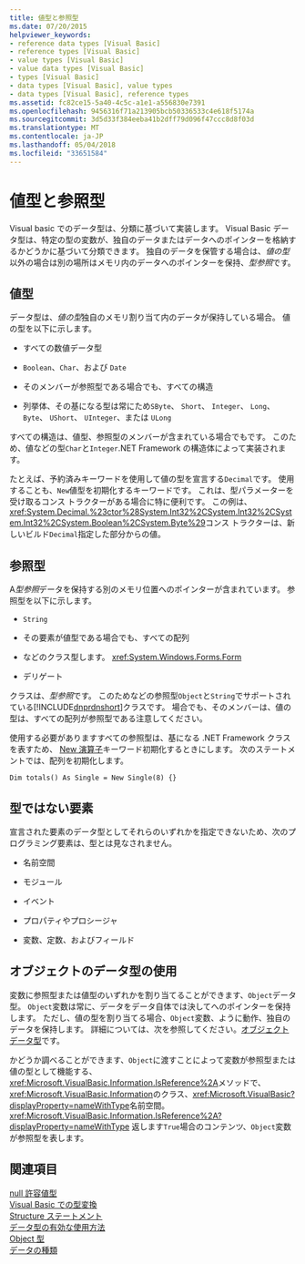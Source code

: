 ```yaml
---
title: 値型と参照型
ms.date: 07/20/2015
helpviewer_keywords:
- reference data types [Visual Basic]
- reference types [Visual Basic]
- value types [Visual Basic]
- value data types [Visual Basic]
- types [Visual Basic]
- data types [Visual Basic], value types
- data types [Visual Basic], reference types
ms.assetid: fc82ce15-5a40-4c5c-a1e1-a556830e7391
ms.openlocfilehash: 9456316f71a213905bcb50336533c4e618f5174a
ms.sourcegitcommit: 3d5d33f384eeba41b2dff79d096f47ccc8d8f03d
ms.translationtype: MT
ms.contentlocale: ja-JP
ms.lasthandoff: 05/04/2018
ms.locfileid: "33651584"
---
```

# <a name="value-types-and-reference-types"></a>値型と参照型
Visual basic でのデータ型は、分類に基づいて実装します。 Visual Basic データ型は、特定の型の変数が、独自のデータまたはデータへのポインターを格納するかどうかに基づいて分類できます。 独自のデータを保管する場合は、*値の型*以外の場合は別の場所はメモリ内のデータへのポインターを保持、*型参照*です。  
  
## <a name="value-types"></a>値型  
 データ型は、*値の型*独自のメモリ割り当て内のデータが保持している場合。 値の型を以下に示します。  
  
-   すべての数値データ型  
  
-   `Boolean`、`Char`、および `Date`  
  
-   そのメンバーが参照型である場合でも、すべての構造  
  
-   列挙体、その基になる型は常にため`SByte`、 `Short`、 `Integer`、 `Long`、 `Byte`、 `UShort`、 `UInteger`、または `ULong`  
  
 すべての構造は、値型、参照型のメンバーが含まれている場合でもです。 このため、値などの型`Char`と`Integer`.NET Framework の構造体によって実装されます。  
  
 たとえば、予約済みキーワードを使用して値の型を宣言する`Decimal`です。 使用することも、`New`値型を初期化するキーワードです。 これは、型パラメーターを受け取るコンス トラクターがある場合に特に便利です。 この例は、<xref:System.Decimal.%23ctor%28System.Int32%2CSystem.Int32%2CSystem.Int32%2CSystem.Boolean%2CSystem.Byte%29>コンス トラクターは、新しいビルド`Decimal`指定した部分からの値。  
  
## <a name="reference-types"></a>参照型  
 A*型参照*データを保持する別のメモリ位置へのポインターが含まれています。 参照型を以下に示します。  
  
-   `String`  
  
-   その要素が値型である場合でも、すべての配列  
  
-   などのクラス型します。 <xref:System.Windows.Forms.Form>  
  
-   デリゲート  
  
 クラスは、*型参照*です。 このためなどの参照型`Object`と`String`でサポートされている[!INCLUDE[dnprdnshort](~/includes/dnprdnshort-md.md)]クラスです。 場合でも、そのメンバーは、値の型は、すべての配列が参照型である注意してください。  
  
 使用する必要がありますすべての参照型は、基になる .NET Framework クラスを表すため、 [New 演算子](../../../../visual-basic/language-reference/operators/new-operator.md)キーワード初期化するときにします。 次のステートメントでは、配列を初期化します。  
  
```  
Dim totals() As Single = New Single(8) {}  
```  
  
## <a name="elements-that-are-not-types"></a>型ではない要素  
 宣言された要素のデータ型としてそれらのいずれかを指定できないため、次のプログラミング要素は、型とは見なされません。  
  
-   名前空間  
  
-   モジュール  
  
-   イベント  
  
-   プロパティやプロシージャ  
  
-   変数、定数、およびフィールド  
  
## <a name="working-with-the-object-data-type"></a>オブジェクトのデータ型の使用  
 変数に参照型または値型のいずれかを割り当てることができます、`Object`データ型。 `Object`変数は常に、データをデータ自体では決してへのポインターを保持します。 ただし、値の型を割り当てる場合、`Object`変数、ように動作、独自のデータを保持します。 詳細については、次を参照してください。[オブジェクト データ型](../../../../visual-basic/language-reference/data-types/object-data-type.md)です。  
  
 かどうか調べることができます、`Object`に渡すことによって変数が参照型または値の型として機能する、<xref:Microsoft.VisualBasic.Information.IsReference%2A>メソッドで、<xref:Microsoft.VisualBasic.Information>のクラス、<xref:Microsoft.VisualBasic?displayProperty=nameWithType>名前空間。 <xref:Microsoft.VisualBasic.Information.IsReference%2A?displayProperty=nameWithType> 返します`True`場合のコンテンツ、`Object`変数が参照型を表します。  
  
## <a name="see-also"></a>関連項目  
 [null 許容値型](../../../../visual-basic/programming-guide/language-features/data-types/nullable-value-types.md)  
 [Visual Basic での型変換](../../../../visual-basic/programming-guide/language-features/data-types/type-conversions.md)  
 [Structure ステートメント](../../../../visual-basic/language-reference/statements/structure-statement.md)  
 [データ型の有効な使用方法](../../../../visual-basic/programming-guide/language-features/data-types/efficient-use-of-data-types.md)  
 [Object 型](../../../../visual-basic/language-reference/data-types/object-data-type.md)  
 [データの種類](../../../../visual-basic/programming-guide/language-features/data-types/index.md)
